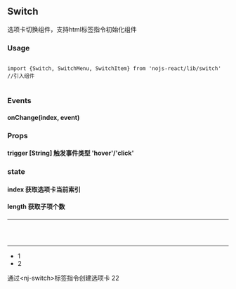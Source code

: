 ## Switch

选项卡切换组件，支持html标签指令初始化组件

### Usage
<pre><code class="language-javascript">
import {Switch, SwitchMenu, SwitchItem} from 'nojs-react/lib/switch' //引入组件
</code>
</pre>

### Events

#### onChange(index, event) <span></span>


### Props

#### trigger <span>[String] 触发事件类型 'hover'/'click'</span>


### state

#### index <span>获取选项卡当前索引</span>
#### length <span>获取子项个数</span>

------

<div id="demo-switch-wrap" class="mb15"></div>

<pre><code class="language-javascript"><script type="text/code">
render(
    <Switch trigger="hover"> 
        <ul className="nj-switch-menus clearfix">
            <li><SwitchMenu>1</SwitchMenu></li>
            <li><SwitchMenu>2</SwitchMenu></li>
        </ul>
        <SwitchItem>11a</SwitchItem>
        <SwitchItem>22a</SwitchItem>
    </Switch>
, demoWrap)
</script></code>
</pre>

------

<div class="mb15">
<nj-switch handle="myswitch">
    <ul class="nj-switch-menus clearfix">
        <li><nj-switch-menu>1</nj-switch-menu></li>
        <li><nj-switch-menu>2</nj-switch-menu></li>
    </ul>
    <nj-switch-item>通过&lt;nj-switch&gt;标签指令创建选项卡</nj-switch-item>
    <nj-switch-item>22</nj-switch-item>
</nj-switch>
</div>

<pre><code class="language-html"><script type="text/code">
<nj-switch trigger="click">
    <ul class="nj-switch-menus clearfix">
        <li><nj-switch-menu>1</nj-switch-menu></li>
        <li><nj-switch-menu>2</nj-switch-menu></li>
    </ul>
    <nj-switch-item>11</nj-switch-item>
    <nj-switch-item>22</nj-switch-item>
</nj-switch>
</script></code>
</pre>


